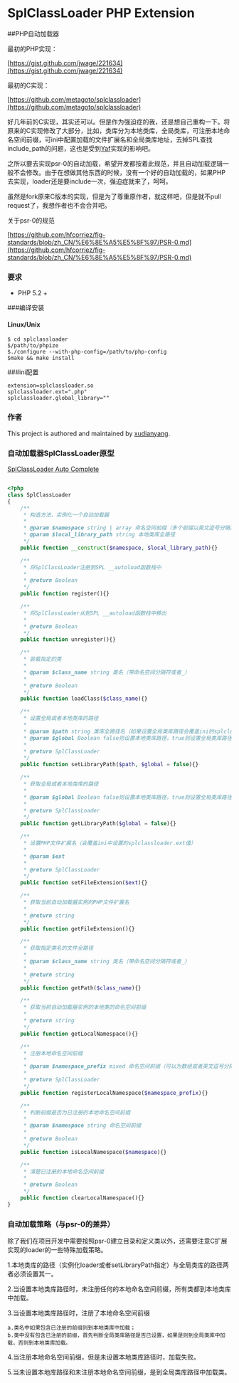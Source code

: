 # SplClassLoader PHP Extension

##PHP自动加载器

最初的PHP实现：

[https://gist.github.com/jwage/221634](https://gist.github.com/jwage/221634)

最初的C实现：

[https://github.com/metagoto/splclassloader](https://github.com/metagoto/splclassloader)

好几年前的C实现，其实还可以。但是作为强迫症的我，还是想自己重构一下。将原来的C实现修改了大部分，比如，类库分为本地类库，全局类库，可注册本地命名空间前缀，可ini中配置加载的文件扩展名和全局类库地址，去掉SPL查找include_path的问题，这也是受到[Yaf](https://github.com/laruence/php-yaf)实现的影响吧。

之所以要去实现psr-0的自动加载，希望开发都按着此规范，并且自动加载逻辑一般不会修改。由于在想做其他东西的时候，没有一个好的自动加载的，如果PHP去实现，loader还是要include一次，强迫症就来了，呵呵。

虽然是fork原来C版本的实现，但是为了尊重原作者，就这样吧，但是就不pull request了，我想作者也不会合并吧。

关于psr-0的规范

[https://github.com/hfcorriez/fig-standards/blob/zh_CN/%E6%8E%A5%E5%8F%97/PSR-0.md](https://github.com/hfcorriez/fig-standards/blob/zh_CN/%E6%8E%A5%E5%8F%97/PSR-0.md)

### 要求

* PHP 5.2 +


###编译安装


#### Linux/Unix

	$ cd splclassloader
	$/path/to/phpize
	$./configure --with-php-config=/path/to/php-config
	$make && make install
	
###ini配置

	extension=splclassloader.so
	splclassloader.ext=".php"
	splclassloader.global_library=""

### 作者

This project is authored and maintained by [xudianyang](http://www.phpboy.net/).
	

### 自动加载器SplClassLoader原型

[SplClassLoader Auto Complete](https://github.com/xudianyang/yaf.auto.complete/blob/master/SplClassLoader.php)

```php

<?php
class SplClassLoader
{
    /**
     * 构造方法，实例化一个自动加载器
     *
     * @param $namespace string | array 命名空间前缀（多个前缀以英文逗号分隔）
     * @param $local_library_path string 本地类库全路径
     */
    public function __construct($namespace, $local_library_path){}

    /**
     * 将SplClassLoader注册到SPL __autoload函数栈中
     *
     * @return Boolean
     */
    public function register(){}

    /**
     * 将SplClassLoader从到SPL __autoload函数栈中移出
     *
     * @return Boolean
     */
    public function unregister(){}

    /**
     * 装载指定的类
     *
     * @param $class_name string 类名（带命名空间分隔符或者_）
     *
     * @return Boolean
     */
    public function loadClass($class_name){}

    /**
     * 设置全局或者本地类库的路径
     *
     * @param $path string 类库全路径名（如果设置全局类库路径会覆盖ini的splclassloader.global_library的值）
     * @param $global Boolean false则设置本地类库路径，true则设置全局类库路径
     *
     * @return SplClassLoader
     */
    public function setLibraryPath($path, $global = false){}

    /**
     * 获取全局或者本地类库的路径
     *
     * @param $global Boolean false则设置本地类库路径，true则设置全局类库路径
     *
     * @return SplClassLoader
     */
    public function getLibraryPath($global = false){}

    /**
     * 设置PHP文件扩展名（会覆盖ini中设置的splclassloader.ext值）
     *
     * @param $ext
     *
     * @return SplClassLoader
     */
    public function setFileExtension($ext){}

    /**
     * 获取当前自动加载器实例的PHP文件扩展名
     *
     * @return string
     */
    public function getFileExtension(){}

    /**
     * 获取指定类名的文件全路径
     * 
     * @param $class_name string 类名（带命名空间分隔符或者_）
     *
     * @return string
     */
    public function getPath($class_name){}

    /**
     * 获取当前自动加载器实例的本地类的命名空间前缀
     *
     * @return string
     */
    public function getLocalNamespace(){}

    /**
     * 注册本地命名空间前缀
     *
     * @param $namespace_prefix mixed 命名空间前缀（可以为数组或者英文逗号分隔的字符串）
     *
     * @return SplClassLoader
     */
    public function registerLocalNamespace($namespace_prefix){}

    /**
     * 判断前缀是否为已注册的本地命名空间前缀
     *
     * @param $namespace string 命名空间前缀
     *
     * @return Boolean
     */
    public function isLocalNamespace($namespace){}

    /**
     * 清楚已注册的本地命名空间前缀
     *
     * @return Boolean
     */
    public function clearLocalNamespace(){}
}

```

### 自动加载策略（与psr-0的差异）

除了我们在项目开发中需要按照psr-0建立目录和定义类以外，还需要注意C扩展实现的loader的一些特殊加载策略。

1.本地类库的路径（实例化loader或者setLibraryPath指定）与全局类库的路径两者必须设置其一。

2.当设置本地类库路径时，未注册任何的本地命名空间前缀，所有类都到本地类库中加载。

3.当设置本地类库路径时，注册了本地命名空间前缀

	a.类名中如果包含已注册的前缀则到本地类库中加载；
	b.类中没有包含已注册的前缀，首先判断全局类库路径是否已设置，如果是则到全局类库中加载，否则到本地类库加载。

4.当注册本地命名空间前缀，但是未设置本地类库路径时，加载失败。

5.当未设置本地库路径和未注册本地命名空间前缀，是到全局类库路径中加载类。

